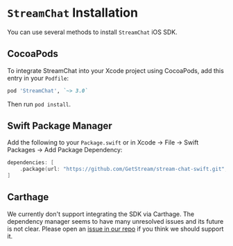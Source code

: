 # `StreamChat` Installation

You can use several methods to install `StreamChat` iOS SDK.

## CocoaPods

To integrate StreamChat into your Xcode project using CocoaPods, add this entry in your `Podfile`:

```ruby
pod 'StreamChat', `~> 3.0`
```

Then run `pod install`.

## Swift Package Manager

Add the following to your `Package.swift` or in Xcode -> File -> Swift Packages -> Add Package Dependency:

```swift
dependencies: [
    .package(url: "https://github.com/GetStream/stream-chat-swift.git", .upToNextMajor(from: "3.0"))
]
```

## Carthage

We currently don't support integrating the SDK via Carthage. The dependency manager seems to have many unresolved issues and its future is not clear. Please open an [issue in our repo](https://github.com/GetStream/stream-chat-swift/issues) if you think we should support it.

